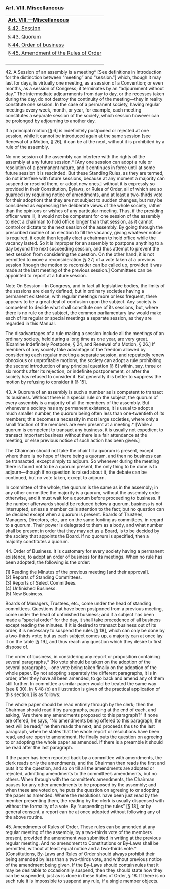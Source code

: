 ### <span id="art08"></span>Art. VIII. Miscellaneous

<table data-summary="" style="">
<colgroup>
<col style="width: 100%" />
</colgroup>
<tbody>
<tr class="odd">
<td><a href="#art08"><strong>Art. VIII.—Miscellaneous</strong></a></td>
</tr>
<tr class="even">
<td><a href="#sec42">§ 42. Session</a></td>
</tr>
<tr class="odd">
<td><a href="#sec43">§ 43. Quorum</a></td>
</tr>
<tr class="even">
<td><a href="#sec44">§ 44. Order of business</a></td>
</tr>
<tr class="odd">
<td><a href="#sec45">§ 45. Amendment of the Rules of Order</a><br />
<br />
</td>
</tr>
</tbody>
</table>

<span id="sec42"></span>42. A Session of an assembly is a meeting\*
\[See definitions in Introduction for the distinction between “meeting”
and “session.”\] which, though it may last for days, is virtually one
meeting, as a session of a Convention; or even months, as a session of
Congress; it terminates by an “adjournment without day.” The
intermediate adjournments from day to day, or the recesses taken during
the day, do not destroy the continuity of the meeting—they in reality
constitute one session. In the case of a permanent society, having
regular meetings every week, month, or year, for example, each meeting
constitutes a separate session of the society, which session however can
be prolonged by adjourning to another day.

If a principal motion \[§ 6\] is indefinitely postponed or rejected at
one session, while it cannot be introduced again at the same session
\[see Renewal of a Motion, § 26\], it can be at the next, without it is
prohibited by a rule of the assembly.

No one session of the assembly can interfere with the rights of the
assembly at any future session,\* \[Any one session can adopt a rule or
resolution of a permanent nature, and it continues in force until at
some future session it is rescinded. But these Standing Rules, as they
are termed, do not interfere with future sessions, because at any moment
a majority can suspend or rescind them, or adopt new ones.\] without it
is expressly so provided in their Constitution, Bylaws, or Rules of
Order, all of which are so guarded (by requiring notice of amendments,
and at least a two-thirds vote for their adoption) that they are not
subject to sudden changes, but may be considered as expressing the
deliberate views of the whole society, rather than the opinions or
wishes of any particular meeting. Thus, if the presiding officer were
ill, it would not be competent for one session of the assembly to elect
a chairman to hold office longer than that session, as it cannot control
or dictate to the next session of the assembly. By going through the
prescribed routine of an election to fill the vacancy, giving whatever
notice is required, it could then legally elect a chairman to hold
office while the vacancy lasted. So it is improper for an assembly to
postpone anything to a day beyond the next succeeding session, and thus
attempt to prevent the next session from considering the question. On
the other hand, it is not permitted to move a reconsideration \[§ 27\]
of a vote taken at a previous session \[though the motion to reconsider
can be called up, provided it was made at the last meeting of the
previous session.\] Committees can be appointed to report at a future
session.

Note On Session—In Congress, and in fact all legislative bodies, the
limits of the sessions are clearly defined; but in ordinary societies
having a permanent existence, with regular meetings more or less
frequent, there appears to be a great deal of confusion upon the
subject. Any society is competent to decide what shall constitute one of
its sessions, but, where there is no rule on the subject, the common
parliamentary law would make each of its regular or special meetings a
separate session, as they are regarded in this Manual.

The disadvantages of a rule making a session include all the meetings of
an ordinary society, held during a long time as one year, are very
great. \[Examine Indefinitely Postpone, § 24, and Renewal of a Motion, §
26.\] If members of any society take advantage of the freedom allowed by
considering each regular meeting a separate session, and repeatedly
renew obnoxious or unprofitable motions, the society can adopt a rule
prohibiting the second introduction of any principal question \[§ 6\]
within, say, three or six months after its rejection, or indefinite
postponement, or after the society has refused to consider it. But
generally it is better to suppress the motion by refusing to consider it
\[§ 15\].

<span id="sec43"></span>43. A Quorum of an assembly is such a number as
is competent to transact its business. Without there is a special rule
on the subject, the quorum of every assembly is a majority of all the
members of the assembly. But whenever a society has any permanent
existence, it is usual to adopt a much smaller number, the quorum being
often less than one-twentieth of its members; this becomes a necessity
in most large societies, where only a small fraction of the members are
ever present at a meeting.\* \[While a quorum is competent to transact
any business, it is usually not expedient to transact important business
without there is a fair attendance at the meeting, or else previous
notice of such action has been given.\]

The Chairman should not take the chair till a quorum is present, except
where there is no hope of there being a quorum, and then no business can
be transacted, except simply to adjourn. So whenever during the meeting
there is found not to be a quorum present, the only thing to be done is
to adjourn—though if no question is raised about it, the debate can be
continued, but no vote taken, except to adjourn.

In committee of the whole, the quorum is the same as in the assembly; in
any other committee the majority is a quorum, without the assembly order
otherwise, and it must wait for a quorum before proceeding to business.
If the number afterwards should be reduced below a quorum, business is
not interrupted, unless a member calls attention to the fact; but no
question can be decided except when a quorum is present. Boards of
Trustees, Managers, Directors, etc., are on the same footing as
committees, in regard to a quorum. Their power is delegated to them as a
body, and what number shall be present in order that they may act as a
Board, is to be decided by the society that appoints the Board. If no
quorum is specified, then a majority constitutes a quorum.

<span id="sec44"></span>44. Order of Business. It is customary for every
society having a permanent existence, to adopt an order of business for
its meetings. When no rule has been adopted, the following is the order:

\(1\) Reading the Minutes of the previous meeting \[and their
approval\].  
(2) Reports of Standing Committees.  
(3) Reports of Select Committees.  
(4) Unfinished Business.  
(5) New Business.

Boards of Managers, Trustees, etc., come under the head of standing
committees. Questions that have been postponed from a previous meeting,
come under the head of unfinished business; and if a subject has been
made a “special order” for the day, it shall take precedence of all
business except reading the minutes. If it is desired to transact
business out of its order, it is necessary to suspend the rules \[§
18\], which can only be done by a two-thirds vote; but as each subject
comes up, a majority can at once lay it on the table \[§ 19\], and thus
reach any question which they desire to first dispose of.

The order of business, in considering any report or proposition
containing several paragraphs,\* \[No vote should be taken on the
adoption of the several paragraphs,—one vote being taken finally on the
adoption of the whole paper. By not adopting separately the different
paragraphs, it is in order, after they have all been amended, to go back
and amend any of them still further. In committee a similar paper would
be treated the same way \[see § 30\]. In § 48 (b) an illustration is
given of the practical application of this section.\] is as follows:

The whole paper should be read entirely through by the clerk; then the
Chairman should read it by paragraphs, pausing at the end of each, and
asking, “Are there any amendments proposed to this paragraph?” If none
are offered, he says, “No amendments being offered to this paragraph,
the next will be read;” he then reads the next, and proceeds thus to the
last paragraph, when he states that the whole report or resolutions have
been read, and are open to amendment. He finally puts the question on
agreeing to or adopting the whole paper as amended. If there is a
preamble it should be read after the last paragraph.

If the paper has been reported back by a committee with amendments, the
clerk reads only the amendments, and the Chairman then reads the first
and puts it to the question, and so on till all the amendments are
adopted or rejected, admitting amendments to the committee’s amendments,
but no others. When through with the committee’s amendments, the
Chairman pauses for any other amendments to be proposed by the assembly;
and when these are voted on, he puts the question on agreeing to or
adopting the paper as amended. Where the resolutions have been just read
by the member presenting them, the reading by the clerk is usually
dispensed with without the formality of a vote. By “suspending the
rules” \[§ 18\], or by general consent, a report can be at once adopted
without following any of the above routine.

<span id="sec45"></span>45. Amendments of Rules of Order. These rules
can be amended at any regular meeting of the assembly, by a two-thirds
vote of the members present, provided the amendment was submitted in
writing at the previous regular meeting. And no amendment to
Constitutions or By-Laws shall be permitted, without at least equal
notice and a two-thirds vote.\* \[Constitutions, By-Laws and Rules of
Order should always prohibit their being amended by less than a
two-thirds vote, and without previous notice of the amendment being
given. If the By-Laws should contain rules that it may be desirable to
occasionally suspend, then they should state how they can be suspended,
just as is done in these Rules of Order, § 18. If there is no such rule
it is impossible to suspend any rule, if a single member objects.
